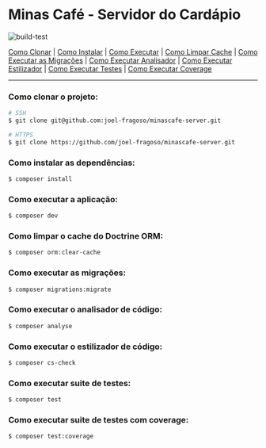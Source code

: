 # Minas Café - Servidor do Cardápio

![build-test](https://github.com/joel-fragoso/minascafe-server/actions/workflows/ci.yml/badge.svg)

[Como Clonar](#️como-clonar-o-projeto) |
[Como Instalar](#️como-instalar-as-dependências) |
[Como Executar](#️como-executar-a-aplicação) |
[Como Limpar Cache](#️como-limpar-o-cache-do-doctrine-orm) |
[Como Executar as Migrações](#como-executar-as-migrações) |
[Como Executar Analisador](#como-executar-o-analisador-de-código) |
[Como Executar Estilizador](#como-executar-o-estilizador-de-código) |
[Como Executar Testes](#como-executar-suite-de-testes) |
[Como Executar Coverage](#como-executar-suite-de-testes-com-coverage)

---

### Como clonar o projeto:
```bash
# SSH
$ git clone git@github.com:joel-fragoso/minascafe-server.git

# HTTPS
$ git clone https://github.com/joel-fragoso/minascafe-server.git
```

### Como instalar as dependências:
```bash
$ composer install
```

### Como executar a aplicação:
```bash
$ composer dev
```

### Como limpar o cache do Doctrine ORM:
```bash
$ composer orm:clear-cache
```

### Como executar as migrações:
```bash
$ composer migrations:migrate
```

### Como executar o analisador de código:
```bash
$ composer analyse
```

### Como executar o estilizador de código:
```bash
$ composer cs-check
```

### Como executar suite de testes:
```bash
$ composer test
```

### Como executar suite de testes com coverage:
```bash
$ composer test:coverage
```
